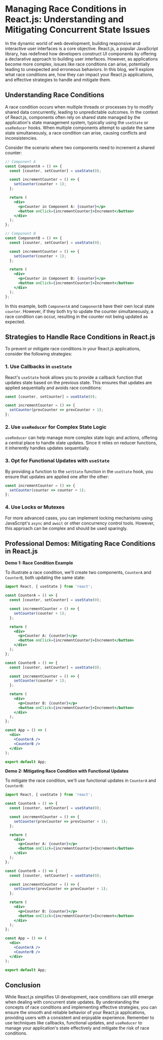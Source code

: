 # **Managing Race Conditions in React.js: Understanding and Mitigating Concurrent State Issues**

In the dynamic world of web development, building responsive and interactive user interfaces is a core objective. React.js, a popular JavaScript library, has redefined how developers construct UI components by offering a declarative approach to building user interfaces. However, as applications become more complex, issues like race conditions can arise, potentially leading to unexpected and erroneous behaviors. In this blog, we'll explore what race conditions are, how they can impact your React.js applications, and effective strategies to handle and mitigate them.

## Understanding Race Conditions

A race condition occurs when multiple threads or processes try to modify shared data concurrently, leading to unpredictable outcomes. In the context of React.js, components often rely on shared state managed by the application's state management system, typically using the `useState` or `useReducer` hooks. When multiple components attempt to update the same state simultaneously, a race condition can arise, causing conflicts and inconsistencies.

Consider the scenario where two components need to increment a shared counter:

```jsx
// Component A
const ComponentA = () => {
  const [counter, setCounter] = useState(0);

  const incrementCounter = () => {
    setCounter(counter + 1);
  };

  return (
    <div>
      <p>Counter in Component A: {counter}</p>
      <button onClick={incrementCounter}>Increment</button>
    </div>
  );
};

// Component B
const ComponentB = () => {
  const [counter, setCounter] = useState(0);

  const incrementCounter = () => {
    setCounter(counter + 1);
  };

  return (
    <div>
      <p>Counter in Component B: {counter}</p>
      <button onClick={incrementCounter}>Increment</button>
    </div>
  );
};
```

In this example, both `ComponentA` and `ComponentB` have their own local state `counter`. However, if they both try to update the counter simultaneously, a race condition can occur, resulting in the counter not being updated as expected.

## Strategies to Handle Race Conditions in React.js

To prevent or mitigate race conditions in your React.js applications, consider the following strategies:

### 1. **Use Callbacks in `useState`**

React's `useState` hook allows you to provide a callback function that updates state based on the previous state. This ensures that updates are applied sequentially and avoids race conditions:

```jsx
const [counter, setCounter] = useState(0);

const incrementCounter = () => {
  setCounter(prevCounter => prevCounter + 1);
};
```

### 2. **Use `useReducer` for Complex State Logic**

`useReducer` can help manage more complex state logic and actions, offering a central place to handle state updates. Since it relies on reducer functions, it inherently handles updates sequentially.

### 3. **Opt for Functional Updates with `useState`**

By providing a function to the `setState` function in the `useState` hook, you ensure that updates are applied one after the other:

```jsx
const incrementCounter = () => {
  setCounter(counter => counter + 1);
};
```

### 4. **Use Locks or Mutexes**

For more advanced cases, you can implement locking mechanisms using JavaScript's `async` and `await` or other concurrency control tools. However, this approach can be complex and should be used sparingly.

## Professional Demos: Mitigating Race Conditions in React.js

**Demo 1: Race Condition Example**

To illustrate a race condition, we'll create two components, `CounterA` and `CounterB`, both updating the same state:

```jsx
import React, { useState } from 'react';

const CounterA = () => {
  const [counter, setCounter] = useState(0);

  const incrementCounter = () => {
    setCounter(counter + 1);
  };

  return (
    <div>
      <p>Counter A: {counter}</p>
      <button onClick={incrementCounter}>Increment</button>
    </div>
  );
};

const CounterB = () => {
  const [counter, setCounter] = useState(0);

  const incrementCounter = () => {
    setCounter(counter + 1);
  };

  return (
    <div>
      <p>Counter B: {counter}</p>
      <button onClick={incrementCounter}>Increment</button>
    </div>
  );
};

const App = () => (
  <div>
    <CounterA />
    <CounterB />
  </div>
);

export default App;
```

**Demo 2: Mitigating Race Condition with Functional Updates**

To mitigate the race condition, we'll use functional updates in `CounterA` and `CounterB`:

```jsx
import React, { useState } from 'react';

const CounterA = () => {
  const [counter, setCounter] = useState(0);

  const incrementCounter = () => {
    setCounter(prevCounter => prevCounter + 1);
  };

  return (
    <div>
      <p>Counter A: {counter}</p>
      <button onClick={incrementCounter}>Increment</button>
    </div>
  );
};

const CounterB = () => {
  const [counter, setCounter] = useState(0);

  const incrementCounter = () => {
    setCounter(prevCounter => prevCounter + 1);
  };

  return (
    <div>
      <p>Counter B: {counter}</p>
      <button onClick={incrementCounter}>Increment</button>
    </div>
  );
};

const App = () => (
  <div>
    <CounterA />
    <CounterB />
  </div>
);

export default App;
```

## Conclusion

While React.js simplifies UI development, race conditions can still emerge when dealing with concurrent state updates. By understanding the concepts of race conditions and implementing effective strategies, you can ensure the smooth and reliable behavior of your React.js applications, providing users with a consistent and enjoyable experience. Remember to use techniques like callbacks, functional updates, and `useReducer` to manage your application's state effectively and mitigate the risk of race conditions.
